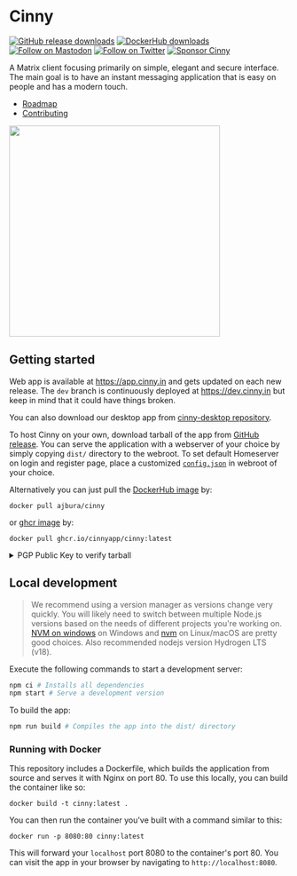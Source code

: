 # Cinny
<p>
    <a href="https://github.com/ajbura/cinny/releases">
        <img alt="GitHub release downloads" src="https://img.shields.io/github/downloads/ajbura/cinny/total?logo=github&style=social"></a>
    <a href="https://hub.docker.com/r/ajbura/cinny">
        <img alt="DockerHub downloads" src="https://img.shields.io/docker/pulls/ajbura/cinny?logo=docker&style=social"></a>
    <a href="https://fosstodon.org/@cinnyapp">
        <img alt="Follow on Mastodon" src="https://img.shields.io/mastodon/follow/106845779685925461?domain=https%3A%2F%2Ffosstodon.org&logo=mastodon&style=social"></a>
    <a href="https://twitter.com/intent/follow?screen_name=cinnyapp">
        <img alt="Follow on Twitter" src="https://img.shields.io/twitter/follow/cinnyapp?logo=twitter&style=social"></a>
    <a href="https://cinny.in/#sponsor">
        <img alt="Sponsor Cinny" src="https://img.shields.io/opencollective/all/cinny?logo=opencollective&style=social"></a>
</p>

A Matrix client focusing primarily on simple, elegant and secure interface. The main goal is to have an instant messaging application that is easy on people and has a modern touch.
- [Roadmap](https://github.com/ajbura/cinny/projects/11)
- [Contributing](./CONTRIBUTING.md)

<img align="center" src="https://raw.githubusercontent.com/cinnyapp/cinny-site/main/assets/preview2-light.png" height="380">

## Getting started
Web app is available at https://app.cinny.in and gets updated on each new release. The `dev` branch is continuously deployed at https://dev.cinny.in but keep in mind that it could have things broken.

You can also download our desktop app from [cinny-desktop repository](https://github.com/cinnyapp/cinny-desktop).

To host Cinny on your own, download tarball of the app from [GitHub release](https://github.com/cinnyapp/cinny/releases/latest).
You can serve the application with a webserver of your choice by simply copying `dist/` directory to the webroot. 
To set default Homeserver on login and register page, place a customized [`config.json`](config.json) in webroot of your choice.

Alternatively you can just pull the [DockerHub image](https://hub.docker.com/r/ajbura/cinny) by:
```
docker pull ajbura/cinny
```
or [ghcr image](https://github.com/cinnyapp/cinny/pkgs/container/cinny) by:
```
docker pull ghcr.io/cinnyapp/cinny:latest
```

<details>
<summary>PGP Public Key to verify tarball</summary>

```
-----BEGIN PGP PUBLIC KEY BLOCK-----

mQGNBGJw/g0BDAC8qQeLqDMzYzfPyOmRlHVEoguVTo+eo1aVdQH2X7OELdjjBlyj
6d6c1adv/uF2g83NNMoQY7GEeHjRnXE4m8kYSaarb840pxrYUagDc0dAbJOGaCBY
FKTo7U1Kvg0vdiaRuus0pvc1NVdXSxRNQbFXBSwduD+zn66TI3HfcEHNN62FG1cE
K1jWDwLAU0P3kKmj8+CAc3h9ZklPu0k/+t5bf/LJkvdBJAUzGZpehbPL5f3u3BZ0
leZLIrR8uV7PiV5jKFahxlKR5KQHld8qQm+qVhYbUzpuMBGmh419I6UvTzxuRcvU
Frn9ttCEzV55Y+so4X2e4ZnB+5gOnNw+ecifGVdj/+UyWnqvqqDvLrEjjK890nLb
Pil4siecNMEpiwAN6WSmKpWaCwQAHEGDVeZCc/kT0iYfj5FBcsTVqWiO6eaxkUlm
jnulqWqRrlB8CJQQvih/g//uSEBdzIibo+ro+3Jpe120U/XVUH62i9HoRQEm6ADG
4zS5hIq4xyA8fL8AEQEAAbQdQ2lubnlBcHAgPGNpbm55YXBwQGdtYWlsLmNvbT6J
AdQEEwEIAD4WIQSRri2MHidaaZv+vvuUMwx6UK/M8wUCYnD+DQIbAwUJA8JnAAUL
CQgHAgYVCgkICwIEFgIDAQIeAQIXgAAKCRCUMwx6UK/M88ApC/9HAdbum1lYBC0s
1k7GwP2A7B4sQtBWjy771BzybWlHeaeG+BGJwg4YiuowXZMm5dubFJFoI/CfeY07
B5aK40/bmT6Xcfkp0VA74c1wUpubBUEJN7tH5HG/OGd9BKeq9E/HHtVaJLVT1k3w
Rhv9VuHO6nR30EEp7IDthftotl5S4lio3+W0pKk4TAKV8vjaCNp3y/lAHzoP1BU9
bUSao+7GXVeArKBjuqxN+t1uuiaxPH4L0oe2pMVjTig04zGJM5fTVoly859MEcC/
R7Taq9RWGfXFmgCXy8Dviz3eOD90vqpCzhX4+ypK0cp2X0UwhMH4dpKUzExmdbhl
eBO5GcHB4VxvloRBNf9/Lr7YOTgWejMUw+MlhZE2RE8unfW1LnM/cjL4dhXzO/XB
FUHHNq8d6d4e02rfWqw7mZo2/NVJgFRcvzw2rgx7w7CKtCNwF4lNjUetB2waZzDb
fAE0kwhK4Iuwvy12JOBzL0Yy9MxANtwUryr/LQz9AmdT4Rwnp0S5AY0EYnD+DQEM
ANOu/d6ZMF8bW+Df9RDCUQKytbaZfa+ZbIHBus7whCD/SQMOhPKntv3HX7SmMCs+
5i27kJMu4YN623JCS7hdCoXVO1R5kXCEcneW/rPBMDutaM472YvIWMIqK9Wwl5+0
Piu2N+uTkKhe9uS2u7eN+Khef3d7xfjGRxoppM+xI9dZO+jhYiy8LuC0oBohTjJq
QPqfGDpowBwRkkOsGz/XVcesJ1Pzg4bKivTS9kZjZSyT9RRSY8As0sVUN57AwYul
s1+eh00n/tVpi2Jj9pCm7S0csSXvXj8v2OTdK1jt4YjpzR0/rwh4+/xlOjDjZEqH
vMPhpzpbgnwkxZ3X8BFne9dJ3maC5zQ3LAeCP5m1W0hXzagYhfyjo74slJgD1O8c
LDf2Oxc5MyM8Y/UK497zfqSPfgT3NhQmhHzk83DjXw3I6Z3A3U+Jp61w0eBRI1nx
H1UIG+gldcAKUTcfwL0lghoT3nmi9JAbvek0Smhz00Bbo8/dx8vwQRxDUxlt7Exx
NwARAQABiQG8BBgBCAAmFiEEka4tjB4nWmmb/r77lDMMelCvzPMFAmJw/g0CGwwF
CQPCZwAACgkQlDMMelCvzPPT7Qv8CjXUEhphZFLwpBfaNOzRNfIXJST9aDit8zHW
IMmfSpORVfpU71IyIB3o/DtTUPwCeb8nvNJs7aj1QT1ZUSsqFa3yY2S16V/g8+WN
sHca6oDSc1J+A0eEpEL1HbG1b5OPBC0AeGvvMOoqrbqThBZVKg1Jc/0SD3cvKElv
aHeCZCNNmfcZ2Ib4HYhhc8//ZtC9TeI+5J/YesctY1M12EoWMxMrc27Y3P5Pa0BI
Uc3qxWggPq1vOFYsEshL0w99HyJvREJmQA7Fa0crV+rICxyrBxJeNnEvjH/0KCBU
LCkEonLY1QwrxyeeV3VpxGE3zHHE3azOdAjTIoAdzX5f/qhbgYlM68GL2f8xdDkp
O0igSGHWhO4F8BfmE7IOTx1Bi7daczp8nCFxh73cKpKB0RUsd9xxrqYpovjmEAlo
w7aHpdzt64NQcsrbK10OSVDF3gFa9Vz20/NQvdUrp8jGmAb/8+nYqI94Jsc28H36
UeGsouhyuITLwEhScounZDqop+Dx
=Zg+6
-----END PGP PUBLIC KEY BLOCK-----
```
</details>

## Local development
> We recommend using a version manager as versions change very quickly. You will likely need to switch 
between multiple Node.js versions based on the needs of different projects you're working on. [NVM on windows](https://github.com/coreybutler/nvm-windows#installation--upgrades) on Windows and [nvm](https://github.com/nvm-sh/nvm) on Linux/macOS are pretty good choices. Also recommended nodejs version Hydrogen LTS (v18).

Execute the following commands to start a development server:
```sh
npm ci # Installs all dependencies
npm start # Serve a development version
```

To build the app:
```sh
npm run build # Compiles the app into the dist/ directory
```

### Running with Docker
This repository includes a Dockerfile, which builds the application from source and serves it with Nginx on port 80. To
use this locally, you can build the container like so:
```
docker build -t cinny:latest .
```

You can then run the container you've built with a command similar to this:
```
docker run -p 8080:80 cinny:latest
```

This will forward your `localhost` port 8080 to the container's port 80. You can visit the app in your browser by navigating to `http://localhost:8080`.
